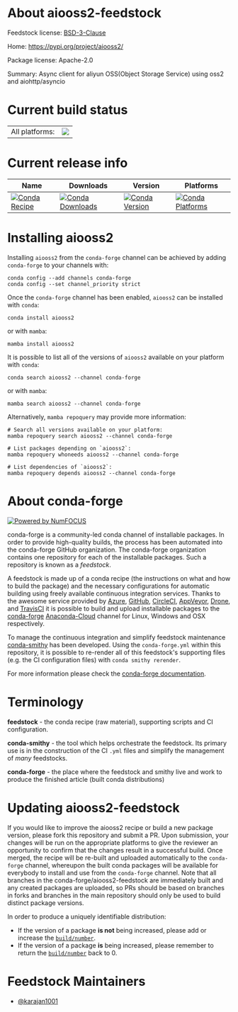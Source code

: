 About aiooss2-feedstock
=======================

Feedstock license: [BSD-3-Clause](https://github.com/conda-forge/aiooss2-feedstock/blob/main/LICENSE.txt)

Home: https://pypi.org/project/aiooss2/

Package license: Apache-2.0

Summary: Async client for aliyun OSS(Object Storage Service) using oss2 and aiohttp/asyncio

Current build status
====================


<table><tr><td>All platforms:</td>
    <td>
      <a href="https://dev.azure.com/conda-forge/feedstock-builds/_build/latest?definitionId=19318&branchName=main">
        <img src="https://dev.azure.com/conda-forge/feedstock-builds/_apis/build/status/aiooss2-feedstock?branchName=main">
      </a>
    </td>
  </tr>
</table>

Current release info
====================

| Name | Downloads | Version | Platforms |
| --- | --- | --- | --- |
| [![Conda Recipe](https://img.shields.io/badge/recipe-aiooss2-green.svg)](https://anaconda.org/conda-forge/aiooss2) | [![Conda Downloads](https://img.shields.io/conda/dn/conda-forge/aiooss2.svg)](https://anaconda.org/conda-forge/aiooss2) | [![Conda Version](https://img.shields.io/conda/vn/conda-forge/aiooss2.svg)](https://anaconda.org/conda-forge/aiooss2) | [![Conda Platforms](https://img.shields.io/conda/pn/conda-forge/aiooss2.svg)](https://anaconda.org/conda-forge/aiooss2) |

Installing aiooss2
==================

Installing `aiooss2` from the `conda-forge` channel can be achieved by adding `conda-forge` to your channels with:

```
conda config --add channels conda-forge
conda config --set channel_priority strict
```

Once the `conda-forge` channel has been enabled, `aiooss2` can be installed with `conda`:

```
conda install aiooss2
```

or with `mamba`:

```
mamba install aiooss2
```

It is possible to list all of the versions of `aiooss2` available on your platform with `conda`:

```
conda search aiooss2 --channel conda-forge
```

or with `mamba`:

```
mamba search aiooss2 --channel conda-forge
```

Alternatively, `mamba repoquery` may provide more information:

```
# Search all versions available on your platform:
mamba repoquery search aiooss2 --channel conda-forge

# List packages depending on `aiooss2`:
mamba repoquery whoneeds aiooss2 --channel conda-forge

# List dependencies of `aiooss2`:
mamba repoquery depends aiooss2 --channel conda-forge
```


About conda-forge
=================

[![Powered by
NumFOCUS](https://img.shields.io/badge/powered%20by-NumFOCUS-orange.svg?style=flat&colorA=E1523D&colorB=007D8A)](https://numfocus.org)

conda-forge is a community-led conda channel of installable packages.
In order to provide high-quality builds, the process has been automated into the
conda-forge GitHub organization. The conda-forge organization contains one repository
for each of the installable packages. Such a repository is known as a *feedstock*.

A feedstock is made up of a conda recipe (the instructions on what and how to build
the package) and the necessary configurations for automatic building using freely
available continuous integration services. Thanks to the awesome service provided by
[Azure](https://azure.microsoft.com/en-us/services/devops/), [GitHub](https://github.com/),
[CircleCI](https://circleci.com/), [AppVeyor](https://www.appveyor.com/),
[Drone](https://cloud.drone.io/welcome), and [TravisCI](https://travis-ci.com/)
it is possible to build and upload installable packages to the
[conda-forge](https://anaconda.org/conda-forge) [Anaconda-Cloud](https://anaconda.org/)
channel for Linux, Windows and OSX respectively.

To manage the continuous integration and simplify feedstock maintenance
[conda-smithy](https://github.com/conda-forge/conda-smithy) has been developed.
Using the ``conda-forge.yml`` within this repository, it is possible to re-render all of
this feedstock's supporting files (e.g. the CI configuration files) with ``conda smithy rerender``.

For more information please check the [conda-forge documentation](https://conda-forge.org/docs/).

Terminology
===========

**feedstock** - the conda recipe (raw material), supporting scripts and CI configuration.

**conda-smithy** - the tool which helps orchestrate the feedstock.
                   Its primary use is in the construction of the CI ``.yml`` files
                   and simplify the management of *many* feedstocks.

**conda-forge** - the place where the feedstock and smithy live and work to
                  produce the finished article (built conda distributions)


Updating aiooss2-feedstock
==========================

If you would like to improve the aiooss2 recipe or build a new
package version, please fork this repository and submit a PR. Upon submission,
your changes will be run on the appropriate platforms to give the reviewer an
opportunity to confirm that the changes result in a successful build. Once
merged, the recipe will be re-built and uploaded automatically to the
`conda-forge` channel, whereupon the built conda packages will be available for
everybody to install and use from the `conda-forge` channel.
Note that all branches in the conda-forge/aiooss2-feedstock are
immediately built and any created packages are uploaded, so PRs should be based
on branches in forks and branches in the main repository should only be used to
build distinct package versions.

In order to produce a uniquely identifiable distribution:
 * If the version of a package **is not** being increased, please add or increase
   the [``build/number``](https://docs.conda.io/projects/conda-build/en/latest/resources/define-metadata.html#build-number-and-string).
 * If the version of a package **is** being increased, please remember to return
   the [``build/number``](https://docs.conda.io/projects/conda-build/en/latest/resources/define-metadata.html#build-number-and-string)
   back to 0.

Feedstock Maintainers
=====================

* [@karajan1001](https://github.com/karajan1001/)

